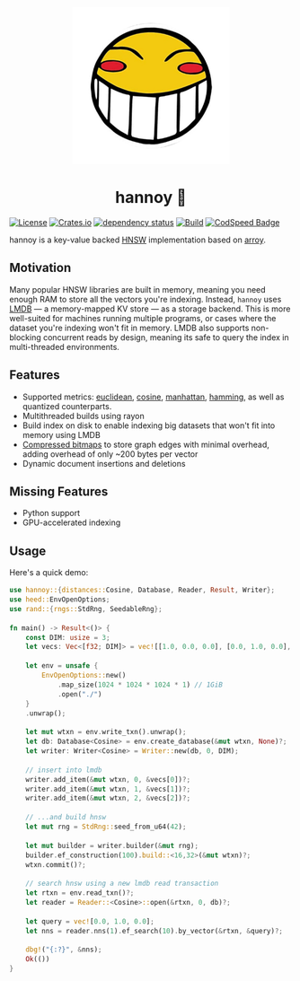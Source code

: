 <p align="center"><img width="280px" title="this is a cowboy bebop ref" src="assets/ed_tmp.png"></a>
<h1 align="center">hannoy 🗼</h1>

[![License](https://img.shields.io/badge/license-MIT-green)](LICENSE)
[![Crates.io](https://img.shields.io/crates/v/hannoy)](https://crates.io/crates/hannoy)
[![dependency status](https://deps.rs/repo/github/nnethercott/hannoy/status.svg)](https://deps.rs/repo/github/nnethercott/hannoy)
[![Build](https://github.com/nnethercott/hannoy/actions/workflows/rust.yml/badge.svg?event=pull_request)](https://github.com/nnethercott/hannoy/actions/workflows/rust.yml)
[![CodSpeed Badge](https://img.shields.io/endpoint?url=https://codspeed.io/badge.json)](https://codspeed.io/nnethercott/hannoy)

hannoy is a key-value backed [HNSW](https://www.pinecone.io/learn/series/faiss/hnsw/) implementation based on [arroy](https://github.com/meilisearch/arroy).

## Motivation
Many popular HNSW libraries are built in memory, meaning you need enough RAM to store all the vectors you're indexing. Instead, `hannoy` uses [LMDB](https://en.wikipedia.org/wiki/Lightning_Memory-Mapped_Database) — a memory-mapped KV store — as a storage backend. This is more well-suited for machines running multiple programs, or cases where the dataset you're indexing won't fit in memory. LMDB also supports non-blocking concurrent reads by design, meaning its safe to query the index in multi-threaded environments.

## Features
- Supported metrics: [euclidean](https://en.wikipedia.org/wiki/Euclidean_distance#:~:text=In%20mathematics%2C%20the%20Euclidean%20distance,occasionally%20called%20the%20Pythagorean%20distance.), [cosine](https://en.wikipedia.org/wiki/Cosine_similarity#Cosine_distance), [manhattan](https://en.wikipedia.org/wiki/Taxicab_geometry), [hamming](https://en.wikipedia.org/wiki/Hamming_distance), as well as quantized counterparts.
- Multithreaded builds using rayon
- Build index on disk to enable indexing big datasets that won't fit into memory using LMDB
- [Compressed bitmaps](https://github.com/RoaringBitmap/roaring-rs) to store graph edges with minimal overhead, adding overhead of only ~200 bytes per vector
- Dynamic document insertions and deletions

## Missing Features
- Python support
- GPU-accelerated indexing

## Usage
Here's a quick demo:

```rust
use hannoy::{distances::Cosine, Database, Reader, Result, Writer};
use heed::EnvOpenOptions;
use rand::{rngs::StdRng, SeedableRng};

fn main() -> Result<()> {
    const DIM: usize = 3;
    let vecs: Vec<[f32; DIM]> = vec![[1.0, 0.0, 0.0], [0.0, 1.0, 0.0], [0.0, 0.0, 1.0]];

    let env = unsafe {
        EnvOpenOptions::new()
            .map_size(1024 * 1024 * 1024 * 1) // 1GiB
            .open("./")
    }
    .unwrap();

    let mut wtxn = env.write_txn().unwrap();
    let db: Database<Cosine> = env.create_database(&mut wtxn, None)?;
    let writer: Writer<Cosine> = Writer::new(db, 0, DIM);

    // insert into lmdb
    writer.add_item(&mut wtxn, 0, &vecs[0])?;
    writer.add_item(&mut wtxn, 1, &vecs[1])?;
    writer.add_item(&mut wtxn, 2, &vecs[2])?;

    // ...and build hnsw
    let mut rng = StdRng::seed_from_u64(42);

    let mut builder = writer.builder(&mut rng);
    builder.ef_construction(100).build::<16,32>(&mut wtxn)?;
    wtxn.commit()?;

    // search hnsw using a new lmdb read transaction
    let rtxn = env.read_txn()?;
    let reader = Reader::<Cosine>::open(&rtxn, 0, db)?;

    let query = vec![0.0, 1.0, 0.0];
    let nns = reader.nns(1).ef_search(10).by_vector(&rtxn, &query)?;

    dbg!("{:?}", &nns);
    Ok(())
}
```

<!-- ## ideas for improvement -->
<!-- - keep a counter of most frequently accessed nodes during build and make those entry points (e.g. use centroid-like) -->
<!-- - merge upper layers of graph if they only have one element -->
<!-- - product quantization `UnalignedVectorCodec` -->
<!-- - cache layers 1->L in RAM (speeds up M*(L-1) reads) using a hash table storing raw byte offsets and lengths -->
<!-- - *threadpool for `Reader` to parallelize searching neighbours -->
<!---->
<!-- - change Metadata.entry_points from `Vec<u32>` to a `RoaringBitmap` to avoid manually deduplicating entries -->
<!---->
<!-- - TODO: check if using \alpha sng improves recall on incremental builds, e.g. with alpha=1.2 or something (single pass not twice over) -->
<!--   - id *does* but it also increases build time (if used for entire build). also not a magic bullet. -->
<!-- - ask what's wrong with a global pool for doing vector-vector ops and sending back to search thread ? -->
<!-- - could we also reindex points on levels > 0 during incremental build ? -->
<!-- - need to try building whole index, then deleting & inserting instead of 2-phase build -->
